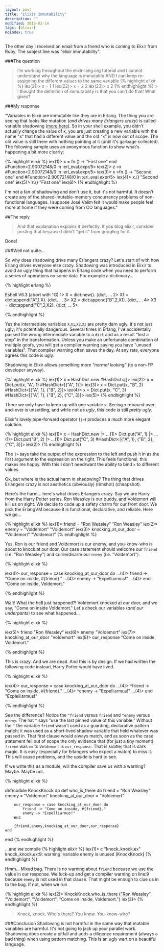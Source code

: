 ```yaml
---
layout: post
title: "Elixir Immutability"
description: ""
modified: 2015-02-14
tags: [elixir]
noindex: true
---
```


The other day I received an email from a friend who is coming to Elixir from Ruby. The subject line
was "elixir immutability".

###The question
>I’m working throughout the elixir-lang.org tutorial and I cannot understand why the language
> is immutable AND I can keep re-assigning the different values to the same variable
> {% highlight elixir %}
 iex(21)> x = 1
 1
 iex(22)> x = 2
 2
 iex(23)> x
 2
{% endhighlight %} > I thought the definition of immutability is that you can’t do that!  What gives?

###My response

"Variables in Elixir are immutable like they are in Erlang. The thing you are seeing that looks like mutation (_and drives many Erlangers crazy_) is called variable shadowing ([more here](http://en.wikipedia.org/wiki/Variable_shadowing)). So in your shell example, you didn't actually change the value of x, you are just creating a new variable with the name "x" that had a different value and the old "x" is now out of scope. The old value is still there with nothing pointing at it (until it's garbage collected). The following sample uses an anonymous function to show what's happening a bit more clearly:

{% highlight elixir %}
iex(1)> x = fn () -> "First one" end
#Function<2.90072148/0 in :erl_eval.expr/5>
iex(2)> z =x
#Function<2.90072148/0 in :erl_eval.expr/5>
iex(3)> x =fn () -> "Second one" end
#Function<2.90072148/0 in :erl_eval.expr/5>
iex(4)> x.()
"Second one"
iex(5)> z.()
"First one"
iex(6)>
{% endhighlight %}

I'm not a fan of shadowing and don't use it, but it's not harmful. It doesn't create any of the shared-mutable-memory concurrency problems of non-functional languages. I suppose José Valim felt it would make people feel more at home if they were coming from OO languages."

##The reply
> And that explanation explains it perfectly. If you blog elixir, consider posting that because I didn’t “get it” from googling for it.

Done!


###Well not quite...

So why does shadowing drive many Erlangers crazy? Let's start of with how Erlang drives everyone else crazy. Shadowing was introduced in Elixir to avoid an ugly thing that happens in Erlang code when you need to perform a series of operations on some data. For example a dictionary...

{% highlight erlang %}

Eshell V6.3  (abort with ^G)
1> X = dict:new().
{dict, ...
2> X1 = dict:append("A",1,X).
{dict, ...
3> X2 = dict:append("B",2,X1).
{dict, ...
4> X3 = dict:append("C",3,X2).
{dict, ...
5>

{% endhighlight %}

Yes the intermediate variables `X`,`X1`,`X2`,`X3` are pretty darn ugly. It's not just ugly; it's potentially dangerous. Several times in Erlang, I've accidentally passed the wrong intermediate variable to a `dict` and as a result "lost a step" in the transformation. Unless you make an unfortunate combination of multiple goofs, you will get a compiler warning saying you have "unused variables". That compiler warning often saves the day. At any rate, everyone agrees this code is ugly.

Shadowing in Elixir allows something more _"normal looking"_ (to a non-FP developer anyway).

{% highlight elixir %}
iex(1)> x = HashDict.new
#HashDict<[]>
iex(2)> x = Dict.put(x, "A", 1)
#HashDict<[{"A", 1}]>
iex(3)> x = Dict.put(x, "B", 2)
#HashDict<[{"A", 1}, {"B", 2}]>
iex(4)> x = Dict.put(x, "C", 3)
#HashDict<[{"A", 1}, {"B", 2}, {"C", 3}]>
iex(5)>
{% endhighlight %}

There we only have to keep up with one variable `x`. Seeing `x` rebound over-and-over is unsettling, and while not _as ugly_, this code is still _pretty ugly_. 

Elixir's lovely pipe-forward operator (`|>`) produces a much more elegant solution:

{% highlight elixir %}
iex(1)> x = HashDict.new |>
...(1)> Dict.put("A", 1) |>
...(1)> Dict.put("B", 2) |>
...(1)> Dict.put("C", 3)
#HashDict<[{"A", 1}, {"B", 2}, {"C", 3}]>
iex(2)>
{% endhighlight %}

The `|>` says take the output of the expression to the left and push it in as the first argument to the expression on the right. This feels functional; this makes me happy. With this I don't need/want the ability to bind `x` to different values. 

Ok, but where is the actual harm in shadowing? The thing that drives Erlangers crazy is not aesthetics (obviously) (rimshot) (cheapshot).

Here's the harm... here's what drives Erlangers crazy. Say we are Harry from the Harry Potter series. Ron Weasley is our buddy, and Voldemort will kill us on sight. We decide to code up a safety charm for our front door. We pick the ErlangVM because it is functional, declarative, and reliable. Here we go...

{% highlight elixir %}
iex(1)> friend = "Ron Weasley"
"Ron Weasley"
iex(2)> enemy = "Voldemort"
"Voldemort"
iex(3)> knocking_at_our_door = "Voldemort"
"Voldemort"
{% endhighlight %}

Yes, Ron is our friend and Voldemort is our enemy, and you-know-who is about to knock at our door. Our case statement should welcome our `friend` (i.e. "Ron Weasley") and curse/disarm our `enemy` (i.e. "Voldemort").

{% highlight elixir %}

iex(4)> our_response = case knocking_at_our_door do
...(4)>   friend -> "Come on inside, #{friend}."
...(4)>   enemy -> "Expelliarmus!"
...(4)> end
"Come on inside, Voldemort."

{% endhighlight %}

Wait! What the hell just happened?! Voldemort knocked at our door, and we say, "Come on inside Voldemort." Let's check our variables (_and our underpants_) to see what happened...

{% highlight elixir %}

iex(5)> friend
"Ron Weasley"
iex(6)> enemy
"Voldemort"
iex(7)> knocking_at_our_door
"Voldemort"
iex(8)> our_response
"Come on inside, Voldemort."

{% endhighlight %}

This is crazy. And we are dead. And this is by design. If we had written the following code instead, Harry Potter would have lived.

{% highlight elixir %}

iex(4)> our_response = case knocking_at_our_door do
...(4)>   ^friend -> "Come on inside, #{friend}."
...(4)>   ^enemy -> "Expelliarmus!"
...(4)> end
"Explelliarmus!"

{% endhighlight %}

See the difference? Notice the `^friend` versus `friend` and `^enemy` versus `enemy`. The hat `^` says "use the last pinned value of this variable." Without the `^` the variable `friend` wasn't used as a guarding, declarative pattern match; it was used as a short-lived shadow variable that held whatever was passed in. That first clause would always match, and as soon as the case statement fell out of scope the only evidence that (for just a tiny moment) `friend` was `==` to `Voldemort` is `our_response`. That is subtle; that is dark magic. It is easy (especially for Erlangers who expect a match) to miss it. This will cause problems, and the upside is hard to see. 

If we write this as a module, will the compiler save us with a warning? Maybe. Maybe not.

{% highlight elixir %}

defmodule KnockKnock do 
	def who_is_there do
		friend = "Ron Weasley"
		enemy = "Voldemort"
		knocking_at_our_door = "Voldemort"

		our_response = case knocking_at_our_door do
			friend -> "Come on inside, #{friend}."
			enemy -> "Expelliarmus!"
		end

		{friend,enemy,knocking_at_our_door,our_response}
	end
end
{% endhighlight %}

...and we compile
{% highlight elixir %}
iex(1)> c "knock_knock.ex"
knock_knock.ex:9: warning: variable enemy is unused
[KnockKnock]
{% endhighlight %}

Hmm... Mixed bag. There is no warning about `friend` because we use the value in our response. We luck-up and get a compiler warning on line:9 because `enemy` is not used in that clause. That might be enough to clue us in to the bug. If not, when we run 

{% highlight elixir %}
iex(2)> KnockKnock.who_is_there
{"Ron Weasley", "Voldemort", "Voldemort", "Come on inside, Voldemort."}
iex(3)>
{% endhighlight %}

> Knock, knock. 
> Who's there?
> You know. 
> You-know-who? 

###Conclusion
Shadowing is not harmful in the same way that mutable variables are harmful. It's not going to jack up your parallel work. Shadowing does create a pitfall and adds a diligence requirement (always a bad thing) when using pattern matching. This is an ugly wart on a beautiful language. 


